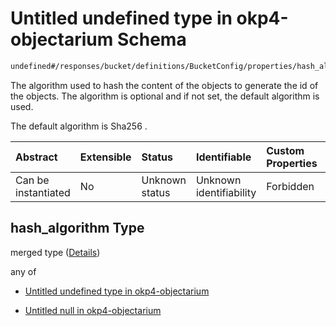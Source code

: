 # Untitled undefined type in okp4-objectarium Schema

```txt
undefined#/responses/bucket/definitions/BucketConfig/properties/hash_algorithm
```

The algorithm used to hash the content of the objects to generate the id of the objects. The algorithm is optional and if not set, the default algorithm is used.

The default algorithm is Sha256 .

| Abstract            | Extensible | Status         | Identifiable            | Custom Properties | Additional Properties | Access Restrictions | Defined In                                                                     |
| :------------------ | :--------- | :------------- | :---------------------- | :---------------- | :-------------------- | :------------------ | :----------------------------------------------------------------------------- |
| Can be instantiated | No         | Unknown status | Unknown identifiability | Forbidden         | Allowed               | none                | [okp4-objectarium.json\*](schema/okp4-objectarium.json "open original schema") |

## hash\_algorithm Type

merged type ([Details](okp4-objectarium-responses-bucketresponse-definitions-bucketconfig-properties-hash_algorithm.md))

any of

* [Untitled undefined type in okp4-objectarium](okp4-objectarium-responses-bucketresponse-definitions-bucketconfig-properties-hash_algorithm-anyof-0.md "check type definition")

* [Untitled null in okp4-objectarium](okp4-objectarium-responses-bucketresponse-definitions-bucketconfig-properties-hash_algorithm-anyof-1.md "check type definition")
